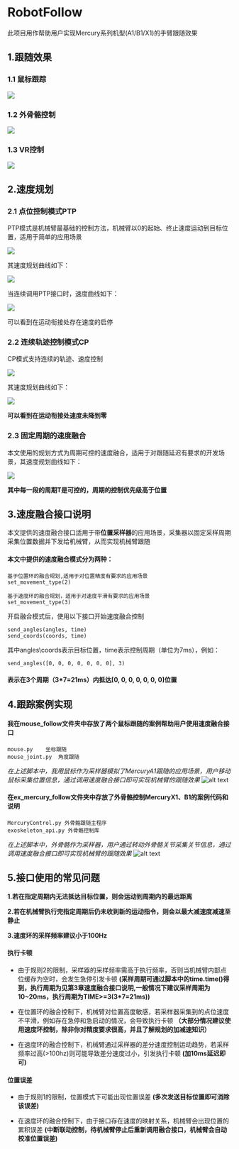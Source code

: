 # RobotFollow
此项目用作帮助用户实现Mercury系列机型(A1/B1/X1)的手臂跟随效果

## 1.跟随效果

### 1.1 鼠标跟踪

<img src="resource\mouse.gif">

### 1.2 外骨骼控制

<img src="resource\exoskeleton.gif">


### 1.3 VR控制

<img src="resource\VR.gif">

## 2.速度规划

### 2.1 点位控制模式PTP

PTP模式是机械臂最基础的控制方法，机械臂以0的起始、终止速度运动到目标位置，适用于简单的应用场景

<img src="resource\PTP.png">

其速度规划曲线如下：

<img src="resource\ptp_speed.png">

当连续调用PTP接口时，速度曲线如下：

<img src="resource\ptp_speed2.png">

可以看到在运动衔接处存在速度的启停

### 2.2 连续轨迹控制模式CP

CP模式支持连续的轨迹、速度控制

<img src="resource\CP.png">

其速度规划曲线如下：

<img src="resource\cp_speed.png">

**可以看到在运动衔接处速度未降到零**

### 2.3 固定周期的速度融合

本文使用的规划方式为周期可控的速度融合，适用于对跟随延迟有要求的开发场景，其速度规划曲线如下：

<img src="resource\fusion_time.png">

**其中每一段的周期T是可控的，周期的控制优先级高于位置**

## 3.速度融合接口说明

本文提供的速度融合接口适用于带**位置采样器**的应用场景，采集器以固定采样周期采集位置数据并下发给机械臂，从而实现机械臂跟随

#### 本文中提供的速度融合模式分为两种：

    基于位置环的融合规划,适用于对位置精度有要求的应用场景
    set_movement_type(2)

    基于速度环的融合规划，适用于对速度平滑有要求的应用场景
    set_movement_type(3)

开启融合模式后，使用以下接口开始速度融合控制

    send_angles(angles, time)
    send_coords(coords, time)

其中angles\coords表示目标位置，time表示控制周期（单位为7ms），例如：

    send_angles([0, 0, 0, 0, 0, 0, 0], 3)

#### 表示在3个周期（3*7=21ms）内抵达[0, 0, 0, 0, 0, 0, 0]位置




## 4.跟踪案例实现

#### 我在mouse_follow文件夹中存放了两个鼠标跟随的案例帮助用户使用速度融合接口

    mouse.py    坐标跟随
    mouse_joint.py  角度跟随

*在上述脚本中，我用鼠标作为采样器模拟了MercuryA1跟随的应用场景，用户移动鼠标采集位置信息，通过调用速度融合接口即可实现机械臂的跟随效果*
![alt text](resource\mouse.gif)

#### 在ex_mercury_follow文件夹中存放了外骨骼控制MercuryX1、B1的案例代码和说明
    MercuryControl.py 外骨骼跟随主程序
    exoskeleton_api.py 外骨骼控制库

*在上述脚本中，外骨骼作为采样器，用户通过转动外骨骼关节采集关节信息，通过调用速度融合接口即可实现机械臂的跟随效果*
![alt text](resource\exoskeleton.gif)


## 5.接口使用的常见问题

**1.若在指定周期内无法抵达目标位置，则会运动到周期内的最远距离**

**2.若在机械臂执行完指定周期后仍未收到新的运动指令，则会以最大减速度减速至静止**

**3.速度环的采样频率建议小于100Hz**

#### 执行卡顿
* 由于规则2的限制，采样器的采样频率需高于执行频率，否则当机械臂内部点位缓存为空时，会发生急停引发卡顿
**(采样周期可通过脚本中的time.time()得到，执行周期为见第3章速度融合接口说明,一般情况下建议采样周期为10~20ms，执行周期为TIME>=3(3*7=21ms))**

* 在位置环的融合控制下，机械臂对位置高度敏感，若采样器采集到的点位速度不平滑，例如存在急停和急启动的情况，会导致执行卡顿
**（大部分情况建议使用速度环控制，除非你对精度要求很高，并且了解规划的加减速知识）**

* 在速度环的融合控制下，机械臂通过采样器的差分速度控制运动趋势，若采样频率过高(>100hz)则可能导致差分速度过小，引发执行卡顿
**(加10ms延迟即可)**

#### 位置误差

* 由于规则1的限制，位置模式下可能出现位置误差
**(多次发送目标位置即可消除该误差)**

* 在速度环的融合控制下，由于接口存在速度的映射关系，机械臂会出现位置的累积误差
**(中断联动控制，待机械臂停止后重新调用融合接口，机械臂会自动校准位置误差)**
